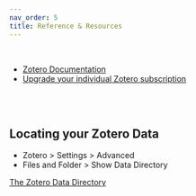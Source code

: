 ```yaml
---
nav_order: 5
title: Reference & Resources
---
```


<br>

- [Zotero Documentation](https://www.zotero.org/support/)
- [Upgrade your individual Zotero subscription](https://www.zotero.org/storage)


<br>
<br>

## Locating your Zotero Data

<ul>
  <li>Zotero > Settings > Advanced</li>
  <li>Files and Folder > Show Data Directory</li>
</ul>

[The Zotero Data Directory](https://www.zotero.org/support/zotero_data)
